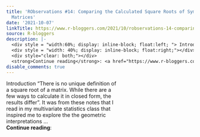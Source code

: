 ```yaml
---
title: 'RObservations #14: Comparing the Calculated Square Roots of Symmetric Postive
  Matrices'
date: '2021-10-07'
linkTitle: https://www.r-bloggers.com/2021/10/robservations-14-comparing-the-calculated-square-roots-of-symmetric-postive-matrices/
source: R-bloggers
description: |-
  <div style = "width:60%; display: inline-block; float:left; "> Introduction “There is no unique definition of a square root of a matrix. While there are a few ways to calculate it in closed form, the results differ”. It was from these notes that I read in my multivariate statistics class that inspired me to explore the the geometric interpretations ...</div>
  <div style = "width: 40%; display: inline-block; float:right;"></div>
  <div style="clear: both;"></div>
  <strong>Continue reading</strong>: <a href="https://www.r-bloggers.com/2021/10/robservations-14-comparing-the-calculated-square-roots-of-s ...
disable_comments: true
---
```

<div style = "width:60%; display: inline-block; float:left; "> Introduction “There is no unique definition of a square root of a matrix. While there are a few ways to calculate it in closed form, the results differ”. It was from these notes that I read in my multivariate statistics class that inspired me to explore the the geometric interpretations ...</div>
<div style = "width: 40%; display: inline-block; float:right;"></div>
<div style="clear: both;"></div>
<strong>Continue reading</strong>: <a href="https://www.r-bloggers.com/2021/10/robservations-14-comparing-the-calculated-square-roots-of-s ...